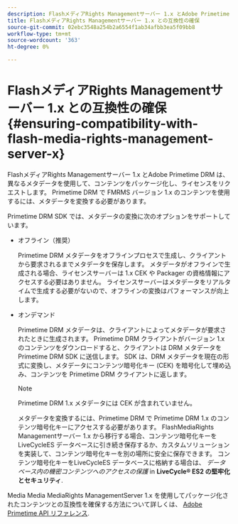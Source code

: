 ```yaml
---
description: FlashメディアRights Managementサーバー 1.x とAdobe Primetime DRM は、異なるメタデータを使用して、コンテンツをパッケージ化し、ライセンスをリクエストします。 Primetime DRM で FMRMS バージョン 1.x のコンテンツを使用するには、メタデータを変換する必要があります。
title: FlashメディアRights Managementサーバー 1.x との互換性の確保
source-git-commit: 02ebc3548a254b2a6554f1ab34afbb3ea5f09bb8
workflow-type: tm+mt
source-wordcount: '363'
ht-degree: 0%

---
```


# FlashメディアRights Managementサーバー 1.x との互換性の確保 {#ensuring-compatibility-with-flash-media-rights-management-server-x}

FlashメディアRights Managementサーバー 1.x とAdobe Primetime DRM は、異なるメタデータを使用して、コンテンツをパッケージ化し、ライセンスをリクエストします。 Primetime DRM で FMRMS バージョン 1.x のコンテンツを使用するには、メタデータを変換する必要があります。

Primetime DRM SDK では、メタデータの変換に次のオプションをサポートしています。

* オフライン（推奨）

  Primetime DRM メタデータをオフラインプロセスで生成し、クライアントから要求されるまでメタデータを保存します。 メタデータがオフラインで生成される場合、ライセンスサーバーは 1.x CEK や Packager の資格情報にアクセスする必要はありません。 ライセンスサーバーはメタデータをリアルタイムで生成する必要がないので、オフラインの変換はパフォーマンスが向上します。
* オンデマンド

  Primetime DRM メタデータは、クライアントによってメタデータが要求されたときに生成されます。 Primetime DRM クライアントがバージョン 1.x のコンテンツをダウンロードすると、クライアントは DRM メタデータを Primetime DRM SDK に送信します。 SDK は、DRM メタデータを現在の形式に変換し、メタデータにコンテンツ暗号化キー (CEK) を暗号化して埋め込み、コンテンツを Primetime DRM クライアントに返します。

  >[!NOTE]
  >
  >Primetime DRM 1.x メタデータには CEK が含まれていません。

  メタデータを変換するには、Primetime DRM で Primetime DRM 1.x のコンテンツ暗号化キーにアクセスする必要があります。 FlashMediaRights Managementサーバー 1.x から移行する場合、コンテンツ暗号化キーをLiveCycleES データベースに引き続き保存するか、カスタムソリューションを実装して、コンテンツ暗号化キーを別の場所に安全に保存できます。 コンテンツ暗号化キーをLiveCycleES データベースに格納する場合は、 *データベース内の機密コンテンツへのアクセスの保護* in **LiveCycle® ES2 の堅牢化とセキュリティ**.

Media Media MediaRights ManagementServer 1.x を使用してパッケージ化されたコンテンツとの互換性を確保する方法について詳しくは、 [Adobe Primetime API リファレンス](https://help.adobe.com/en_US/primetime/api/index.html#api-Adobe_Primetime_API_References).
